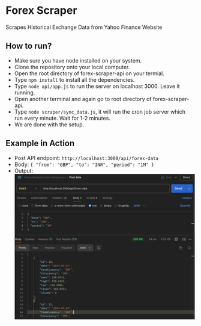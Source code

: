 # Forex Scraper

Scrapes Historical Exchange Data from Yahoo Finance Website

## How to run?

- Make sure you have node installed on your system.
- Clone the repository onto your local computer.
- Open the root directory of forex-scraper-api on your termial.
- Type `npm install` to install all the dependencies.
- Type `node api/app.js` to run the server on localhost 3000. Leave it running.
- Open another terminal and again go to root directory of forex-scraper-api.
- Type `node scraper/sync_data.js`, it will run the cron job server which run every minute. Wait for 1-2 minutes.
- We are done with the setup.

## Example in Action

- Post API endpoint: `http://localhost:3000/api/forex-data`
- Body: `{ "from": "GBP", "to": "INR", "period": "1M" }`
- Output: ![Output Image](./images/postman%20screenshot.png)
